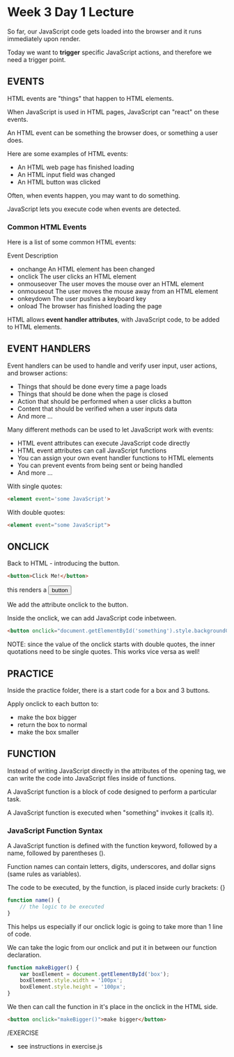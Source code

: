 # Week 3 Day 1 Lecture

So far, our JavaScript code gets loaded into the browser and it runs immediately upon render.

Today we want to **trigger** specific JavaScript actions, and therefore we need a trigger point.

## EVENTS

HTML events are "things" that happen to HTML elements.

When JavaScript is used in HTML pages, JavaScript can "react" on these events.

An HTML event can be something the browser does, or something a user does.

Here are some examples of HTML events:

- An HTML web page has finished loading
- An HTML input field was changed
- An HTML button was clicked

Often, when events happen, you may want to do something.

JavaScript lets you execute code when events are detected.

### Common HTML Events
Here is a list of some common HTML events:

Event	        Description
- onchange	    An HTML element has been changed
- onclick	    The user clicks an HTML element
- onmouseover	The user moves the mouse over an HTML element
- onmouseout	The user moves the mouse away from an HTML element
- onkeydown	    The user pushes a keyboard key
- onload	    The browser has finished loading the page


HTML allows **event handler attributes**, with JavaScript code, to be added to HTML elements.


## EVENT HANDLERS

Event handlers can be used to handle and verify user input, user actions, and browser actions:

- Things that should be done every time a page loads
- Things that should be done when the page is closed
- Action that should be performed when a user clicks a button
- Content that should be verified when a user inputs data
- And more ...

Many different methods can be used to let JavaScript work with events:

- HTML event attributes can execute JavaScript code directly
- HTML event attributes can call JavaScript functions
- You can assign your own event handler functions to HTML elements
- You can prevent events from being sent or being handled
- And more ...


With single quotes:

```html
<element event='some JavaScript'>
```

With double quotes:

```html
<element event="some JavaScript">
```

## ONCLICK


Back to HTML - introducing the button.

```html
<button>Click Me!</button>
```

this renders a <button>button</button>

We add the attribute onclick to the button.

Inside the onclick, we can add JavaScript code inbetween. 

```html
<button onclick="document.getElementById('something').style.backgroundColor = 'blue'; document.getElementById('something').style.color = 'green';">Change Color!</button>
```

NOTE: since the value of the onclick starts with double quotes, the inner quotations need to be single quotes. This works vice versa as well!

## PRACTICE

Inside the practice folder, there is a start code for a box and 3 buttons.

Apply onclick to each button to:
- make the box bigger
- return the box to normal
- make the box smaller

## FUNCTION

Instead of writing JavaScript directly in the attributes of the opening tag, we can write the code into JavaScript files inside of functions.

A JavaScript function is a block of code designed to perform a particular task.

A JavaScript function is executed when "something" invokes it (calls it).

### JavaScript Function Syntax
A JavaScript function is defined with the function keyword, followed by a name, followed by parentheses ().

Function names can contain letters, digits, underscores, and dollar signs (same rules as variables).

The code to be executed, by the function, is placed inside curly brackets: {}

```js
function name() {
    // the logic to be executed
}
```

This helps us especially if our onclick logic is going to take more than 1 line of code.

We can take the logic from our onclick and put it in between our function declaration.

```js
function makeBigger() {
    var boxElement = document.getElementById('box');
    boxElement.style.width = '100px';
    boxElement.style.height = '100px';
}
```

We then can call the function in it's place in the onclick in the HTML side.

```html
<button onclick="makeBigger()">make bigger</button>
```

/EXERCISE
- see instructions in exercise.js